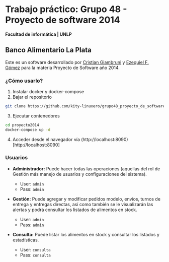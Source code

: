 # Trabajo práctico: Grupo 48 - Proyecto de software 2014
#### Facultad de informática | UNLP

## Banco Alimentario La Plata

Este es un software desarrollado por [Cristian Giambruni](https://github.com/kity-linuxero) y [Ezequiel F. Gómez](https://github.com/egother) para la materia Proyecto de Software año 2014.

### ¿Cómo usarlo?

1. Instalar docker y docker-compose
2. Bajar el repositorio
```bash
git clone https://github.com/kity-linuxero/grupo48_proyecto_de_software_2014 proyecto2014
```
3. Ejecutar contenedores
```bash
cd proyecto2014
docker-compose up -d
```

4. Acceder desde el navegador vía (http://localhost:8090)[http://localhost:8090]

### Usuarios

- **Administrador:** Puede hacer todas las operaciones (aquellas del rol de Gestión
más manejo de usuarios y configuraciones del sistema).
  - User: `admin`
  - Pass: `admin`
- **Gestión:** Puede agregar y modificar pedidos modelo, envíos, turnos de entrega y
entregas directas, así como también se le visualizarán las alertas y podrá
consultar los listados de alimentos en stock.
  - User: `admin`
  - Pass: `admin`

- **Consulta:** Puede listar los alimentos en stock y consultar los listados y estadísticas.
  - User: `consulta`
  - Pass: `consulta`


